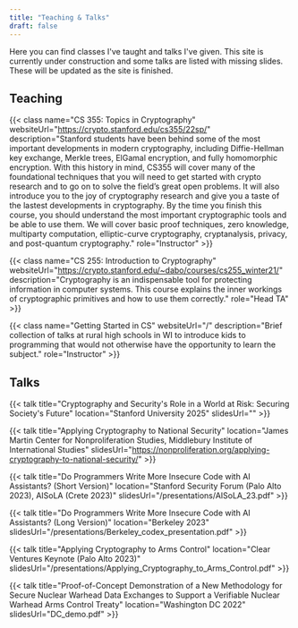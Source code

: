 ```yaml
---
title: "Teaching & Talks"
draft: false
---
```


Here you can find classes I've taught and talks I've given. This site is currently under construction and some talks are listed with missing slides. These will be updated as the site is finished.

## Teaching
{{< class name="CS 355: Topics in Cryptography" websiteUrl="https://crypto.stanford.edu/cs355/22sp/" description="Stanford students have been behind some of the most important developments in modern cryptography, including Diffie-Hellman key exchange, Merkle trees, ElGamal encryption, and fully homomorphic encryption. With this history in mind, CS355 will cover many of the foundational techniques that you will need to get started with crypto research and to go on to solve the field’s great open problems. It will also introduce you to the joy of cryptography research and give you a taste of the lastest developments in cryptography. By the time you finish this course, you should understand the most important cryptographic tools and be able to use them. We will cover basic proof techniques, zero knowledge, multiparty computation, elliptic-curve cryptography, cryptanalysis, privacy, and post-quantum cryptography." role="Instructor" >}}

{{< class name="CS 255: Introduction to Cryptography" websiteUrl="https://crypto.stanford.edu/~dabo/courses/cs255_winter21/" description="Cryptography is an indispensable tool for protecting information in computer systems. This course explains the inner workings of cryptographic primitives and how to use them correctly." role="Head TA" >}}

{{< class name="Getting Started in CS" websiteUrl="/" description="Brief collection of talks at rural high schools in WI to introduce kids to programming that would not otherwise have the opportunity to learn the subject." role="Instructor" >}}


## Talks
{{< talk title="Cryptography and Security's Role in a World at Risk: Securing Society's Future" location="Stanford University 2025" slidesUrl="" >}}

{{< talk title="Applying Cryptography to National Security" location="James Martin Center for Nonproliferation Studies, Middlebury Institute of International Studies" slidesUrl="https://nonproliferation.org/applying-cryptography-to-national-security/" >}}

{{< talk title="Do Programmers Write More Insecure Code with AI Assistants? (Short Version)" location="Stanford Security Forum (Palo Alto 2023), AISoLA (Crete 2023)" slidesUrl="/presentations/AISoLA_23.pdf" >}}

{{< talk title="Do Programmers Write More Insecure Code with AI Assistants? (Long Version)" location="Berkeley 2023" slidesUrl="/presentations/Berkeley_codex_presentation.pdf" >}}

{{< talk title="Applying Cryptography to Arms Control" location="Clear Ventures Keynote (Palo Alto 2023)" slidesUrl="/presentations/Applying_Cryptography_to_Arms_Control.pdf" >}}

{{< talk title="Proof-of-Concept Demonstration of a New Methodology for Secure Nuclear Warhead Data Exchanges to Support a Verifiable Nuclear Warhead Arms Control Treaty" location="Washington DC 2022" slidesUrl="DC_demo.pdf" >}}
